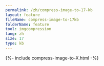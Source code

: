 ```yaml
---
permalink: /zh/compress-image-to-17-kb
layout: feature
fileName: compress-image-to-17kb
folderName: feature
tool: imgcompression
lang: zh
size: 17
type: kb
---
```


{%- include compress-image-to-X.html -%}
